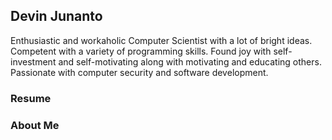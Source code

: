 ## Devin Junanto

Enthusiastic and workaholic Computer Scientist with a lot of bright ideas. Competent with a variety of programming skills. Found joy with self-investment and self-motivating along with motivating and educating others. Passionate with computer security and software development.

### Resume



### About Me


